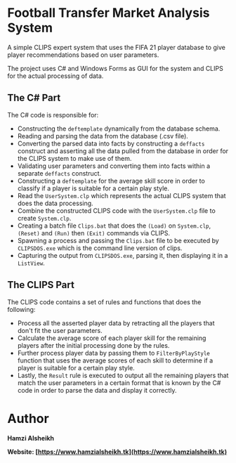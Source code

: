 # Football Transfer Market Analysis System
A simple CLIPS expert system that uses the FIFA 21 player database to give player recommendations based on user parameters.

The project uses C# and Windows Forms as GUI for the system and CLIPS for the actual processing of data.

## The C# Part
The C# code is responsible for: 
- Constructing the `deftemplate` dynamically from the database schema.
- Reading and parsing the data from the database (.csv file).
- Converting the parsed data into facts by constructing a `deffacts` construct and asserting all the data pulled from the database in order for the CLIPS system to make use of them.
- Validating user parameters and converting them into facts within a separate `deffacts` construct.
- Constructing a `deftemplate` for the average skill score in order to classify if a player is suitable for a certain play style.
- Read the `UserSystem.clp` which represents the actual CLIPS system that does the data processing.
- Combine the constructed CLIPS code with the `UserSystem.clp` file to create `System.clp`.
- Creating a batch file `Clips.bat` that does the `(Load)` on `System.clp`, `(Reset)` and `(Run)` then `(Exit)` commands via CLIPS.
- Spawning a process and passing the `Clips.bat` file to be executed by `CLIPSDOS.exe` which is the command line version of clips.
- Capturing the output from `CLIPSDOS.exe`, parsing it, then displaying it in a `ListView`.

## The CLIPS Part
The CLIPS code contains a set of rules and functions that does the following:
- Process all the asserted player data by retracting all the players that don't fit the user parameters.
- Calculate the average score of each player skill for the remaining players after the initial processing done by the rules.
- Further process player data by passing them to `FilterByPlayStyle` function that uses the average scores of each skill to determine if a player is suitable for a certain play style. 
- Lastly, the `Result` rule is executed to output all the remaining players that match the user parameters in a certain format that is known by the C# code in order to parse the data and display it correctly.

# Author
**Hamzi Alsheikh**

**Website: [https://www.hamzialsheikh.tk](https://www.hamzialsheikh.tk)**
